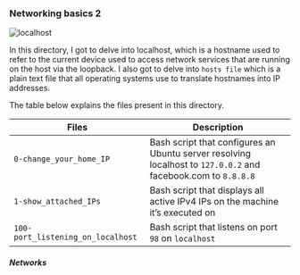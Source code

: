 ### Networking basics 2

![localhost](https://s3.amazonaws.com/intranet-projects-files/holbertonschool-sysadmin_devops/285/s7kpNYq.png)


In this directory, I got to delve into localhost, which is a hostname used to refer to the current device used to access network services that are running on the host via the loopback.
I also got to delve into `hosts file` which is a plain text file that all operating systems use to translate hostnames into IP addresses.

The table below explains the files present in this directory.

| **Files** | **Description** |
| ------- | ------- |
| `0-change_your_home_IP` | Bash script that configures an Ubuntu server resolving localhost to `127.0.0.2` and facebook.com to `8.8.8.8` |
| `1-show_attached_IPs` | Bash script that displays all active IPv4 IPs on the machine it’s executed on |
| `100-port_listening_on_localhost` | Bash script that listens on port `98` on `localhost` |

##### Networks
